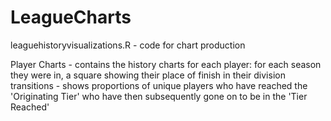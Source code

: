 # LeagueCharts

leaguehistoryvisualizations.R - code for chart production

Player Charts - contains the history charts for each player: for each season they were in, a square showing their place of finish in their division
transitions - shows proportions of unique players who have reached the 'Originating Tier' who have then subsequently gone on to be in the 'Tier Reached'
